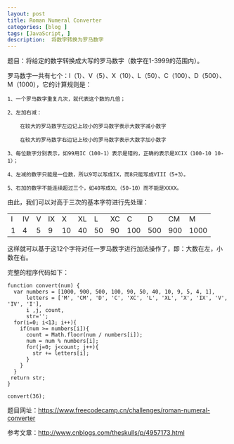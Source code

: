 ```yaml
---
layout: post
title: Roman Numeral Converter
categories: [blog ]
tags: [JavaScript, ]
description:  将数字转换为罗马数字
---
```


题目：将给定的数字转换成大写的罗马数字（数字在1-3999的范围内）。

罗马数字一共有七个：I（1）、V（5）、X（10）、L（50）、C（100）、D（500）、M（1000），它的计算规则是：

    1、一个罗马数字重复几次，就代表这个数的几倍；

    2、左加右减：

        在较大的罗马数字左边记上较小的罗马数字表示大数字减小数字
    
        在较大的罗马数字右边记上较小的罗马数字表示大数字加小数字
    
    3、每位数字分别表示，如99用IC（100-1）表示是错的，正确的表示是XCIX（100-10 10-1）；

    4、左减的数字只能是一位数，所以9可以写成IX，而8只能写成VIII（5+3）。
   
    5、右加的数字不能连续超过三个，如40写成XL（50-10）而不能是XXXX。

由此，我们可以对高于三次的基本字符进行先处理：

<center>
    <table>
        <tr>
            <td>I</td>
            <td>IV</td>
            <td>V</td>
            <td>IX</td>
            <td>X</td>
            <td>XL</td>
            <td>L</td>
            <td>XC</td>
            <td>C</td>
            <td>D</td>
            <td>CM</td>
            <td>M</td>
        </tr>
        <tr>
            <td>1</td>
            <td>4</td>
            <td>5</td>
            <td>9</td>
            <td>10</td>
            <td>40</td>
            <td>50</td>
            <td>90</td>
            <td>100</td>
            <td>500</td>
            <td>900</td>
            <td>1000</td>
        </tr>
    </table>
</center>

这样就可以基于这12个字符对任一罗马数字进行加法操作了，即：大数在左，小数在右。

完整的程序代码如下：

```
function convert(num) {
  var numbers = [1000, 900, 500, 100, 90, 50, 40, 10, 9, 5, 4, 1],
      letters = ['M', 'CM', 'D', 'C', 'XC', 'L', 'XL', 'X', 'IX', 'V', 'IV', 'I'],
      i ,j, count,
      str='';
  for(i=0; i<13; i++){
    if(num >= numbers[i]){
      count = Math.floor(num / numbers[i]);
      num = num % numbers[i];
      for(j=0; j<count; j++){
        str += letters[i];
      }
    }
  }
 return str;
}

convert(36);
```


题目网址：https://www.freecodecamp.cn/challenges/roman-numeral-converter

参考文章：http://www.cnblogs.com/theskulls/p/4957173.html

